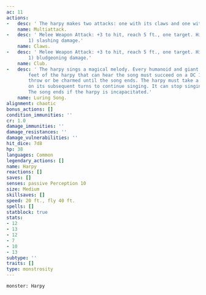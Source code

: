 ```yaml
---
ac: 11
actions:
-   desc: ' The harpy makes two attacks: one with its claws and one with its club.'
    name: Multiattack.
-   desc: ' Melee Weapon Attack: +3 to hit, reach 5 ft., one target. Hit: 6 (2d4 +
        1) slashing damage.'
    name: Claws.
-   desc: ' Melee Weapon Attack: +3 to hit, reach 5 ft., one target. Hit: 3 (1d4 +
        1) bludgeoning damage.'
    name: Club.
-   desc: ' The harpy sings a magical melody. Every humanoid and giant within 300
        feet of the harpy that can hear the song must succeed on a DC 11 Wisdom saving
        throw or be charmed until the song ends. The harpy must take a bonus action
        on its subsequent turns to continue singing. It can stop singing at any time.
        The song ends if the harpy is incapacitated.'
    name: Luring Song.
alignment: chaotic
bonus_actions: []
condition_immunities: ''
cr: 1.0
damage_immunities: ''
damage_resistances: ''
damage_vulnerabilities: ''
hit_dice: 7d8
hp: 38
languages: Common
legendary_actions: []
name: Harpy
reactions: []
saves: []
senses: passive Perception 10
size: Medium
skillsaves: []
speed: 20 ft., fly 40 ft.
spells: []
statblock: true
stats:
- 12
- 13
- 12
- 7
- 10
- 13
subtype: ''
traits: []
type: monstrosity
---
```

```statblock
monster: Harpy
```